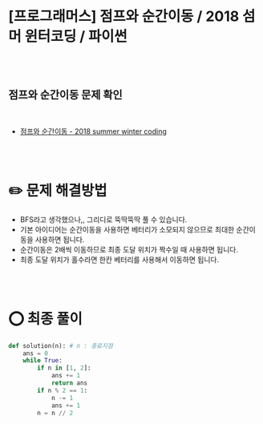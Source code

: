 # [프로그래머스] 점프와 순간이동 / 2018 섬머 윈터코딩 / 파이썬

<br />
<br />

## 점프와 순간이동 문제 확인

<br />

- [점프와 순간이동 - 2018 summer winter coding](https://programmers.co.kr/learn/courses/30/lessons/12980)

<br />
<br />


# ✏️  문제 해결방법

- BFS라고 생각했으나,, 그리디로 뚝딱뚝딱 풀 수 있습니다.
- 기본 아이디어는 순간이동을 사용하면 베터리가 소모되지 않으므로 최대한 순간이동을 사용하면 됩니다.
- 순간이동은 2배씩 이동하므로 최종 도달 위치가 짝수일 때 사용하면 됩니다. 
- 최종 도달 위치가 홀수라면 한칸 베터리를 사용해서 이동하면 됩니다.


<br />
<br />


# ⭕ 최종 풀이

``` python 
def solution(n): # n : 종료지점
    ans = 0
    while True:
        if n in [1, 2]:
            ans += 1
            return ans
        if n % 2 == 1:
            n -= 1
            ans += 1
        n = n // 2
```

<br />